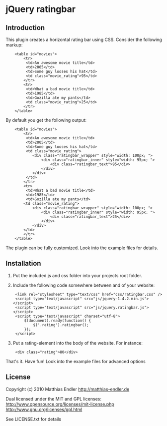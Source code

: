 jQuery ratingbar
================


Introduction
------------

This plugin creates a horizontal rating bar using CSS.
Consider the following markup:

		<table id="movies">
			<tr> 
			 <td>An awesome movie title</td> 
			 <td>2005</td> 
			 <td>Some guy looses his hat</td>
			 <td class="movie_rating">95</td> 
			</tr>
			<tr> 
			 <td>What a bad movie title</td> 
			 <td>1985</td> 
			 <td>Gozilla ate my pants</td>
			 <td class="movie_rating">25</td> 
			</tr>
		</table>

By default you get the following output:

		<table id="movies">
			<tr> 
			 <td>An awesome movie title</td> 
			 <td>2005</td> 
			 <td>Some guy looses his hat</td>
			 <td class="movie_rating">
			 	<div class="ratingbar_wrapper" style="width: 100px; ">
			 		<div class="ratingbar_inner" style="width: 95px; ">
			 			<div class="ratingbar_text">95</div>
			 		</div>
			 	</div>
			 </td> 
			</tr>
			<tr> 
			 <td>What a bad movie title</td> 
			 <td>1985</td> 
			 <td>Gozilla ate my pants</td>
			<td class="movie_rating">
				<div class="ratingbar_wrapper" style="width: 100px; ">
					<div class="ratingbar_inner" style="width: 95px; ">
						<div class="ratingbar_text">25</div>
					</div>
				</div>
			</td>  
			</tr>
		</table>
		
The plugin can be fully customized. Look into the example files for details.

Installation
------------

1. Put the included js and css folder into your projects root folder.

2. Include the following code somewhere between <head> and </head> of your website:

		<link rel="stylesheet" type="text/css" href="css/ratingbar.css" /> 
		<script type="text/javascript" src="js/jquery-1.4.2.min.js"></script>
		<script type="text/javascript" src="js/jquery.ratingbar.js"></script>
		<script type="text/javascript" charset="utf-8">
			$(document).ready(function() {
				$('.rating').ratingbar();
			});
		</script>
		
3. Put a rating-element into the body of the website. For instance:

		<div class="rating">80</div>
		
That's it. Have fun! Look into the example files for advanced options


License
-------

Copyright (c) 2010 Matthias Endler
http://matthias-endler.de

Dual licensed under the MIT and GPL licenses:
	http://www.opensource.org/licenses/mit-license.php
	http://www.gnu.org/licenses/gpl.html
	
See LICENSE.txt for details

